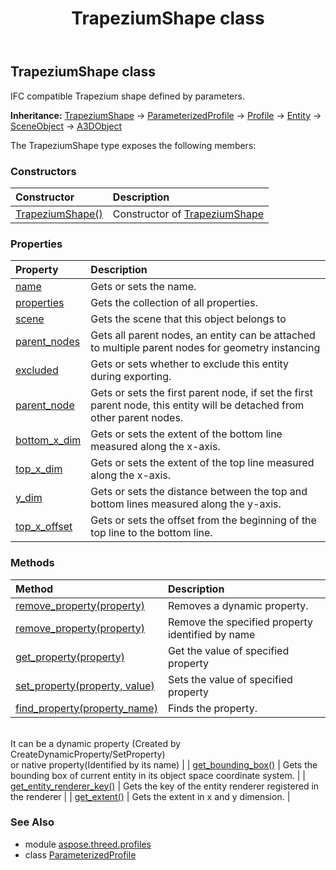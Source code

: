 ﻿---
title: TrapeziumShape class
second_title: Aspose.3D for Python via .NET API References
description: 
type: docs
weight: 140
url: /python-net/aspose.threed.profiles/trapeziumshape/
is_root: false
---

## TrapeziumShape class

IFC compatible Trapezium shape defined by parameters.



**Inheritance:** [TrapeziumShape](/3d/python-net/aspose.threed.profiles/trapeziumshape) → 
[ParameterizedProfile](/3d/python-net/aspose.threed.profiles/parameterizedprofile) → 
[Profile](/3d/python-net/aspose.threed.profiles/profile) → 
[Entity](/3d/python-net/aspose.threed/entity) → 
[SceneObject](/3d/python-net/aspose.threed/sceneobject) → 
[A3DObject](/3d/python-net/aspose.threed/a3dobject)



The TrapeziumShape type exposes the following members:

### Constructors
| Constructor | Description |
| :- | :- |
| [TrapeziumShape()](/3d/python-net/aspose.threed.profiles/trapeziumshape/__init__/#) | Constructor of [TrapeziumShape](/3d/python-net/aspose.threed.profiles/trapeziumshape) |


### Properties
| Property | Description |
| :- | :- |
| [name](/3d/python-net/aspose.threed.profiles/trapeziumshape/name) | Gets or sets the name. |
| [properties](/3d/python-net/aspose.threed.profiles/trapeziumshape/properties) | Gets the collection of all properties. |
| [scene](/3d/python-net/aspose.threed.profiles/trapeziumshape/scene) | Gets the scene that this object belongs to |
| [parent_nodes](/3d/python-net/aspose.threed.profiles/trapeziumshape/parent_nodes) | Gets all parent nodes, an entity can be attached to multiple parent nodes for geometry instancing |
| [excluded](/3d/python-net/aspose.threed.profiles/trapeziumshape/excluded) | Gets or sets whether to exclude this entity during exporting. |
| [parent_node](/3d/python-net/aspose.threed.profiles/trapeziumshape/parent_node) | Gets or sets the first parent node, if set the first parent node, this entity will be detached from other parent nodes. |
| [bottom_x_dim](/3d/python-net/aspose.threed.profiles/trapeziumshape/bottom_x_dim) | Gets or sets the extent of the bottom line measured along the x-axis. |
| [top_x_dim](/3d/python-net/aspose.threed.profiles/trapeziumshape/top_x_dim) | Gets or sets the extent of the top line measured along the x-axis. |
| [y_dim](/3d/python-net/aspose.threed.profiles/trapeziumshape/y_dim) | Gets or sets the distance between the top and bottom lines measured along the y-axis. |
| [top_x_offset](/3d/python-net/aspose.threed.profiles/trapeziumshape/top_x_offset) | Gets or sets the offset from the beginning of the top line to the bottom line. |


### Methods
| Method | Description |
| :- | :- |
| [remove_property(property)](/3d/python-net/aspose.threed.profiles/trapeziumshape/remove_property/#Property) | Removes a dynamic property. |
| [remove_property(property)](/3d/python-net/aspose.threed.profiles/trapeziumshape/remove_property/#str) | Remove the specified property identified by name |
| [get_property(property)](/3d/python-net/aspose.threed.profiles/trapeziumshape/get_property/#str) | Get the value of specified property |
| [set_property(property, value)](/3d/python-net/aspose.threed.profiles/trapeziumshape/set_property/#str-any) | Sets the value of specified property |
| [find_property(property_name)](/3d/python-net/aspose.threed.profiles/trapeziumshape/find_property/#str) | Finds the property.<br/>It can be a dynamic property (Created by CreateDynamicProperty/SetProperty) <br/>or native property(Identified by its name) |
| [get_bounding_box()](/3d/python-net/aspose.threed.profiles/trapeziumshape/get_bounding_box/#) | Gets the bounding box of current entity in its object space coordinate system. |
| [get_entity_renderer_key()](/3d/python-net/aspose.threed.profiles/trapeziumshape/get_entity_renderer_key/#) | Gets the key of the entity renderer registered in the renderer |
| [get_extent()](/3d/python-net/aspose.threed.profiles/trapeziumshape/get_extent/#) | Gets the extent in x and y dimension. |


### See Also

* module [aspose.threed.profiles](../)
* class [ParameterizedProfile](/3d/python-net/aspose.threed.profiles/parameterizedprofile)

